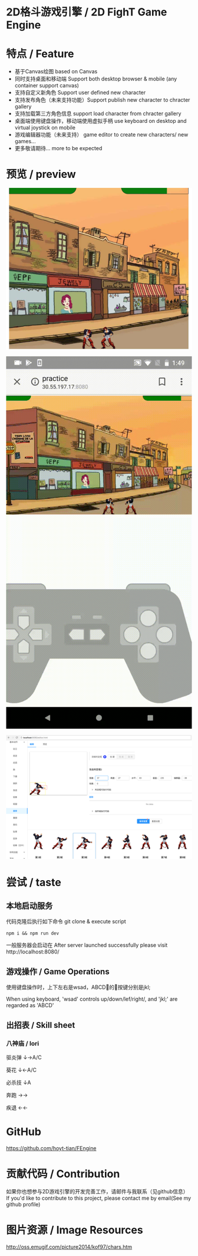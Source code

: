 # 2D格斗游戏引擎 / 2D FighT Game Engine

# 特点 / Feature
* 基于Canvas绘图 based on Canvas
* 同时支持桌面和移动端 Support both desktop browser & mobile (any container support canvas)
* 支持自定义新角色 Support user defined new character
* 支持发布角色（未来支持功能）Support publish new character to chracter gallery
* 支持加载第三方角色信息 support load character from chracter gallery
* 桌面端使用键盘操作，移动端使用虚拟手柄 use keyboard on desktop and virtual joystick on mobile
* 游戏编辑器功能（未来支持） game editor to create new characters/ new games...
* 更多敬请期待... more to be expected

# 预览 / preview
![桌面静态效果 Desktop Static Screenshoot](screenshoots/desktop.jpg)

![移动端动态效果 Mobile Gif Screenrecord](screenshoots/mobile.gif)

![游戏编辑器 Game Editor](screenshoots/editor.png)


# 尝试 / taste
## 本地启动服务

代码克隆后执行如下命令 git clone & execute script
```
npm i && npm run dev
```
一般服务器会启动在 After server launched successfully please visit http://localhost:8080/

## 游戏操作 / Game Operations
使用键盘操作时，上下左右是wsad，ABCD的按键分别是jkl;

When using keyboard, 'wsad' controls up/down/lef/right/, and 'jkl;' are regarded as 'ABCD'

## 出招表 / Skill sheet

### 八神庙 / Iori
驱炎弹 ↓→A/C

葵花   ↓←A/C

必杀技  ↓A

奔跑 →→

疾退  ←←

# GitHub
https://github.com/hoyt-tian/FEngine

# 贡献代码 / Contribution
如果你也想参与2D游戏引擎的开发完善工作，请邮件与我联系（见github信息）
If you'd like to contribute to this project, please contact me by email(See my github profile)

# 图片资源 / Image Resources
http://oss.emugif.com/picture2014/kof97/chars.htm
